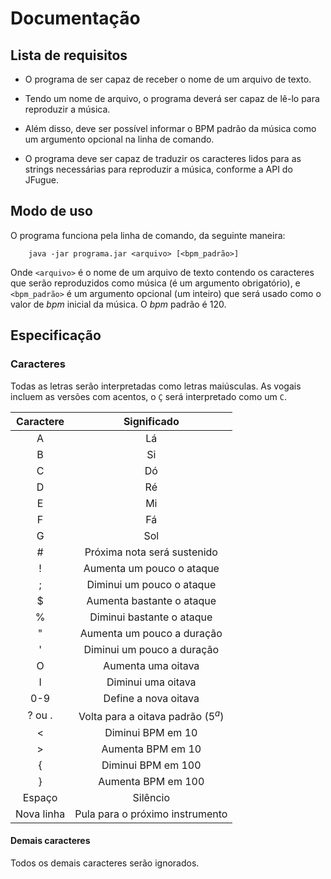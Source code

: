 # Documentação

## Lista de requisitos

* O programa de ser capaz de receber o nome de um arquivo de texto.

* Tendo um nome de arquivo, o programa deverá ser capaz de lê-lo para
reproduzir a música.

* Além disso, deve ser possível informar o BPM padrão da música como um
argumento opcional na linha de comando.

* O programa deve ser capaz de traduzir os caracteres lidos para as strings
necessárias para reproduzir a música, conforme a API do JFugue.

## Modo de uso

O programa funciona pela linha de comando, da seguinte maneira:

```
    java -jar programa.jar <arquivo> [<bpm_padrão>]
```

Onde `<arquivo>` é o nome de um arquivo de texto contendo os caracteres que
serão reproduzidos como música (é um argumento obrigatório), e `<bpm_padrão>`
é um argumento opcional (um inteiro) que será usado como o valor de *bpm*
inicial da música. O *bpm* padrão é 120.

## Especificação

### Caracteres

Todas as letras serão interpretadas como letras maiúsculas. As vogais incluem as versões com acentos, o `Ç` será interpretado como um `C`.

| Caractere | Significado |
|:---------:|:-----------:|
| A | Lá |
| B | Si |
| C | Dó |
| D | Ré |
| E | Mi |
| F | Fá |
| G | Sol |
| # | Próxima nota será sustenido |
| ! | Aumenta um pouco o ataque |
| ; | Diminui um pouco o ataque |
| $ | Aumenta bastante o ataque |
| % | Diminui bastante o ataque |
| " | Aumenta um pouco a duração |
| ' | Diminui um pouco a duração |
| O | Aumenta uma oitava |
| I | Diminui uma oitava |
| 0-9 | Define a nova oitava |
| ? ou . | Volta para a oitava padrão (5<sup>_a_</sup>) |
| < | Diminui BPM em 10 |
| > | Aumenta BPM em 10 |
| { | Diminui BPM em 100 |
| } | Aumenta BPM em 100 |
| Espaço | Silêncio |
| Nova linha | Pula para o próximo instrumento |

#### Demais caracteres

Todos os demais caracteres serão ignorados.
